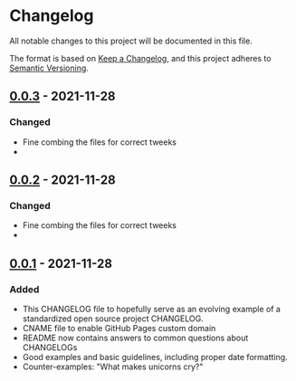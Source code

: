 # Changelog
All notable changes to this project will be documented in this file.

The format is based on [Keep a Changelog](https://keepachangelog.com/en/1.0.0/),
and this project adheres to [Semantic Versioning](https://semver.org/spec/v2.0.0.html).

## [0.0.3] - 2021-11-28
### Changed
- Fine combing the files for correct tweeks
- 

## [0.0.2] - 2021-11-28
### Changed
- Fine combing the files for correct tweeks
- 


## [0.0.1] - 2021-11-28
### Added
- This CHANGELOG file to hopefully serve as an evolving example of a
  standardized open source project CHANGELOG.
- CNAME file to enable GitHub Pages custom domain
- README now contains answers to common questions about CHANGELOGs
- Good examples and basic guidelines, including proper date formatting.
- Counter-examples: "What makes unicorns cry?"

[Unreleased]: https://github.com/jc-ddm/jade_shoe-level02/compare/v0.0.2...HEAD
[0.0.3]: https://github.com/jc-ddm/jade_shoe-level02/compare/v0.0.2...v0.0.3
[0.0.2]: https://github.com/jc-ddm/jade_shoe-level02/compare/v0.0.1...v0.0.2
[0.0.1]: https://github.com/jc-ddm/jade_shoe-level02/releases/tag/v0.0.1
